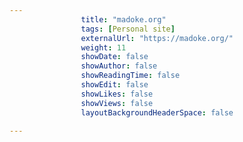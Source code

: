 ```yaml
---
                title: "madoke.org"
                tags: [Personal site]
                externalUrl: "https://madoke.org/"
                weight: 11
                showDate: false
                showAuthor: false
                showReadingTime: false
                showEdit: false
                showLikes: false
                showViews: false
                layoutBackgroundHeaderSpace: false
                
---
```

